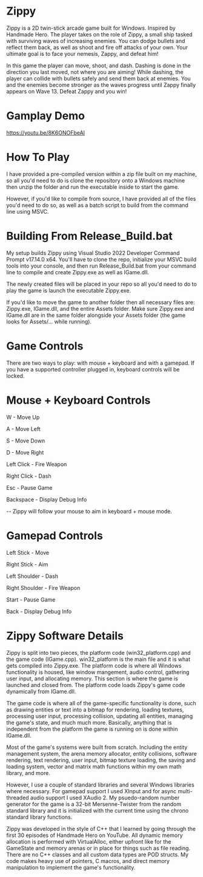 # Zippy
Zippy is a 2D twin-stick arcade game built for Windows. Inspired by Handmade Hero. The player takes on the role of Zippy, a small ship tasked with surviving waves of increasing enemies. You can dodge bullets and reflect them back, as well as shoot and fire off attacks of your own. Your ultimate goal is to face your nemesis, Zappy, and defeat him! 

In this game the player can move, shoot, and dash. Dashing is done in the direction you last moved, not where you are aiming! While dashing, the player can collide with bullets safely and send them back at enemies. You and the enemies become stronger as the waves progress until Zappy finally appears on Wave 13. Defeat Zappy and you win!

# Gamplay Demo
https://youtu.be/8K6ONOFbeAI

# How To Play
I have provided a pre-compiled version within a zip file built on my machine, so all you'd need to do is clone the repository onto a Windows machine then unzip the folder and run the executable inside to start the game.

However, if you'd like to compile from source, I have provided all of the files you'd need to do so, as well as a batch script to build from the command line using MSVC.

# Building From Release_Build.bat
My setup builds Zippy using Visual Studio 2022 Developer Command Prompt v17.14.0 x64. You'll have to clone the repo, initialize your MSVC build tools into your console, and then run Release_Build.bat from your command line to compile and create Zippy.exe as well as IGame.dll. 

The newly created files will be placed in your repo so all you'd need to do to play the game is launch the executable Zippy.exe. 

If you'd like to move the game to another folder then all necessary files are: Zippy.exe, IGame.dll, and the entire Assets folder. Make sure Zippy.exe and IGame.dll are in the same folder alongside your Assets folder (the game looks for Assets/... while running).

# Game Controls
There are two ways to play: with mouse + keyboard and with a gamepad. If you have a supported controller plugged in, keyboard controls will be locked.

# Mouse + Keyboard Controls
W - Move Up

A - Move Left

S - Move Down

D - Move Right

Left Click - Fire Weapon

Right Click - Dash

Esc - Pause Game

Backspace - Display Debug Info

-- Zippy will follow your mouse to aim in keyboard + mouse mode. 

# Gamepad Controls
Left Stick - Move

Right Stick - Aim

Left Shoulder - Dash

Right Shoulder - Fire Weapon

Start - Pause Game

Back - Display Debug Info

# Zippy Software Details
Zippy is split into two pieces, the platform code (win32_platform.cpp) and the game code (IGame.cpp). win32_platform is the main file and it is what gets compiled into Zippy.exe. The platform code is where all Windows functionality is housed, like window mangement, audio control, gathering user input, and allocating memory. This section is where the game is launched and closed from. The platform code loads Zippy's game code dynamically from IGame.dll. 

The game code is where all of the game-specific functionality is done, such as drawing entities or text into a bitmap for rendering, loading textures, processing user input, processing collision, updating all entities, managing the game's state, and much much more. Basically, anything that is independent from the platform the game is running on is done within IGame.dll.

Most of the game's systems were built from scratch. Including the entity management system, the arena memory allocator, entity collisions, software rendering, text rendering, user input, bitmap texture loading, the saving and loading system, vector and matrix math functions within my own math library, and more.

However, I use a couple of standard libraries and several Windows libraries where necessary. For gamepad support I used XInput and for async multi-threaded audio support I used XAudio 2. My psuedo-random number generator for the game is a 32-bit Mersenne-Twister from the random standard library and it is initialized with the current time using the chrono standard library functions.

Zippy was developed in the style of C++ that I learned by going through the first 30 episodes of Handmade Hero on YouTube. All dynamic memory allocation is performed with VirtualAlloc, either upfront like for the GameState and memory arenas or in place for things such as file reading. There are no C++ classes and all custom data types are POD structs. My code makes heavy use of pointers, C macros, and direct memory manipulation to implement the game's functionality.

